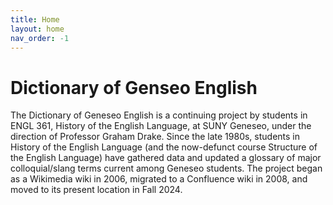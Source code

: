 ```yaml
---
title: Home
layout: home
nav_order: -1
---
```


# Dictionary of Genseo English

The Dictionary of Geneseo English is a continuing project by students in ENGL 361, History of the English Language, at SUNY Geneseo, under the direction of Professor Graham Drake. Since the late 1980s, students in History of the English Language (and the now-defunct course Structure of the English Language) have gathered data and updated a glossary of major colloquial/slang terms current among Geneseo students. The project began as a Wikimedia wiki in 2006, migrated to a Confluence wiki in 2008, and moved to its present location in Fall 2024.
